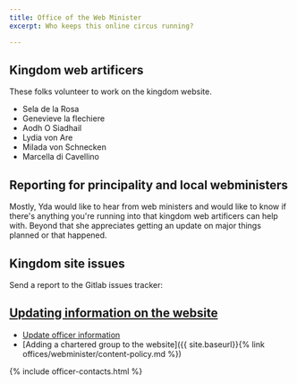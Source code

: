 ```yaml
---
title: Office of the Web Minister
excerpt: Who keeps this online circus running?

---
```


## Kingdom web artificers

These folks volunteer to work on the kingdom website.

* Sela de la Rosa
* Genevieve la flechiere
* Aodh O Siadhail 
* Lydia von Are
* Milada von Schnecken
* Marcella di Cavellino

## Reporting for principality and local webministers

Mostly, Yda would like to hear from web ministers and would like to know if there's anything you're running into that kingdom web artificers can help with. Beyond that she appreciates getting an update on major things planned or that happened.  

## Kingdom site issues

Send a report to the Gitlab issues tracker: <a href="https://gitlab.com/sca-drachenwald/sca-drachenwald.gitlab.io/-/issues/new"> 


## Updating information on the website
* [Update officer information](https://forms.gle/Xm7bCu7nkq5uMU5Z6)
* [Adding a chartered group to the website]({{ site.baseurl}}{% link offices/webminister/content-policy.md %}) 

{% include officer-contacts.html %}